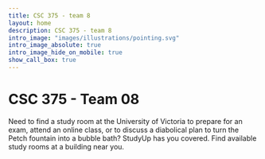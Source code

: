 ```yaml
---
title: CSC 375 - team 8
layout: home
description: CSC 375 - team 8
intro_image: "images/illustrations/pointing.svg"
intro_image_absolute: true
intro_image_hide_on_mobile: true
show_call_box: true
---
```


# CSC 375 - Team 08

Need to find a study room at the University of Victoria to prepare for an exam, attend an online class, or to discuss a diabolical plan to turn the Petch fountain into a bubble bath? StudyUp has you covered. Find available study rooms at a building near you.
